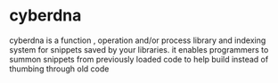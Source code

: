 # cyberdna
cyberdna is a function , operation and/or process library and indexing system for snippets saved by your libraries. it enables programmers to summon snippets from previously loaded code to help build instead of thumbing through old code 
